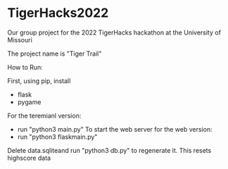 # TigerHacks2022
Our group project for the 2022 TigerHacks hackathon at the University of Missouri

The project name is "Tiger Trail"

How to Run:

First, using pip, install
- flask
- pygame

For the teremianl version:
- run "python3 main.py"
To start the web server for the web version:
- run "python3 flaskmain.py"

Delete data.sqliteand run "python3 db.py" to regenerate it. This resets highscore data

